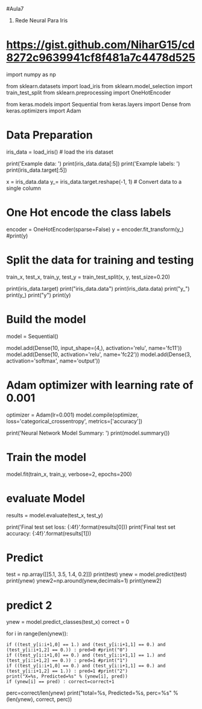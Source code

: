 #Aula7

1) Rede Neural Para Iris

# https://gist.github.com/NiharG15/cd8272c9639941cf8f481a7c4478d525

import numpy as np

from sklearn.datasets import load_iris
from sklearn.model_selection import train_test_split
from sklearn.preprocessing import OneHotEncoder

from keras.models import Sequential
from keras.layers import Dense
from keras.optimizers import Adam

# Data Preparation
iris_data = load_iris() # load the iris dataset

print('Example data: ')
print(iris_data.data[:5])
print('Example labels: ')
print(iris_data.target[:5])

x = iris_data.data
y_= iris_data.target.reshape(-1, 1) # Convert data to a single column

# One Hot encode the class labels
encoder = OneHotEncoder(sparse=False)
y = encoder.fit_transform(y_)
#print(y)

# Split the data for training and testing
train_x, test_x, train_y, test_y = train_test_split(x, y, test_size=0.20)

print(iris_data.target)
print("iris_data.data")
print(iris_data.data)
print("y_")
print(y_)
print("y")
print(y)

# Build the model

model = Sequential()

model.add(Dense(10, input_shape=(4,), activation='relu', name='fc11'))
model.add(Dense(10, activation='relu', name='fc22'))
model.add(Dense(3, activation='softmax', name='output'))

# Adam optimizer with learning rate of 0.001
optimizer = Adam(lr=0.001)
model.compile(optimizer, loss='categorical_crossentropy', metrics=['accuracy'])

print('Neural Network Model Summary: ')
print(model.summary())

# Train the model
model.fit(train_x, train_y, verbose=2, epochs=200)

# evaluate Model
results = model.evaluate(test_x, test_y)

print('Final test set loss: {:4f}'.format(results[0]))
print('Final test set accuracy: {:4f}'.format(results[1]))

# Predict

test = np.array([[5.1, 3.5, 1.4, 0.2]])
print(test)
ynew = model.predict(test)
print(ynew)
ynew2=np.around(ynew,decimals=1)
print(ynew2)

# predict 2
ynew = model.predict_classes(test_x)
correct = 0

for i in range(len(ynew)):
    
    if ((test_y[i:i+1,0] == 1.) and (test_y[i:i+1,1] == 0.) and (test_y[i:i+1,2] == 0.)) : pred=0 #print("0")
    if ((test_y[i:i+1,0] == 0.) and (test_y[i:i+1,1] == 1.) and (test_y[i:i+1,2] == 0.)) : pred=1 #print("1")
    if ((test_y[i:i+1,0] == 0.) and (test_y[i:i+1,1] == 0.) and (test_y[i:i+1,2] == 1.)) : pred=1 #print("2")
    print("X=%s, Predicted=%s" % (ynew[i], pred))
    if (ynew[i] == pred) : correct=correct+1
    
perc=correct/len(ynew)
print("total=%s, Predicted=%s, perc=%s" % (len(ynew), correct, perc))
